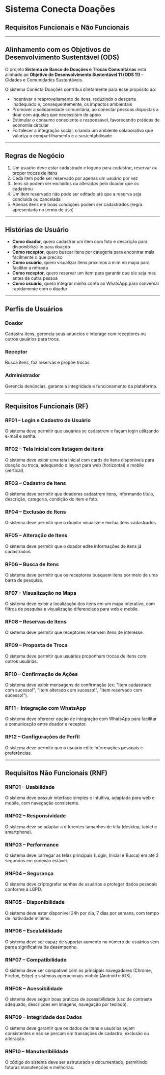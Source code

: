 # Sistema Conecta Doações
## Requisitos Funcionais e Não Funcionais

---

## Alinhamento com os Objetivos de Desenvolvimento Sustentável (ODS)

O projeto **Sistema de Banco de Doações e Trocas Comunitárias** está alinhado ao **Objetivo de Desenvolvimento Sustentável 11 (ODS 11)** – Cidades e Comunidades Sustentáveis.

O sistema Conecta Doações contribui diretamente para esse propósito ao:

- Incentivar o reaproveitamento de itens, reduzindo o descarte inadequado e, consequentemente, os impactos ambientais
- Promover a solidariedade comunitária, ao conectar pessoas dispostas a doar com aquelas que necessitam de apoio
- Estimular o consumo consciente e responsável, favorecendo práticas de economia circular
- Fortalecer a integração social, criando um ambiente colaborativo que valoriza o compartilhamento e a sustentabilidade

---

## Regras de Negócio

1. Um usuário deve estar cadastrado e logado para cadastrar, reservar ou propor trocas de itens
2. Cada item pode ser reservado por apenas um usuário por vez
3. Itens só podem ser excluídos ou alterados pelo doador que os cadastrou
4. Um item reservado não pode ser editado até que a reserva seja concluída ou cancelada
5. Apenas itens em boas condições podem ser cadastrados (regra apresentada no termo de uso)

---

## Histórias de Usuário

- **Como doador**, quero cadastrar um item com foto e descrição para disponibilizá-lo para doação
- **Como receptor**, quero buscar itens por categoria para encontrar mais facilmente o que preciso
- **Como usuário**, quero visualizar itens próximos a mim no mapa para facilitar a retirada
- **Como receptor**, quero reservar um item para garantir que ele seja meu antes de outra pessoa
- **Como usuário**, quero integrar minha conta ao WhatsApp para conversar rapidamente com o doador

---

## Perfis de Usuários

### Doador
Cadastra itens, gerencia seus anúncios e interage com receptores ou outros usuários para troca.

### Receptor  
Busca itens, faz reservas e propõe trocas.

### Administrador
Gerencia denúncias, garante a integridade e funcionamento da plataforma.

---

## Requisitos Funcionais (RF)

### RF01 – Login e Cadastro de Usuário
O sistema deve permitir que usuários se cadastrem e façam login utilizando e-mail e senha.

### RF02 – Tela Inicial com listagem de itens
O sistema deve exibir uma tela inicial com cards de itens disponíveis para doação ou troca, adequando o layout para web (horizontal) e mobile (vertical).

### RF03 – Cadastro de Itens
O sistema deve permitir que doadores cadastrem itens, informando título, descrição, categoria, condição do item e foto.

### RF04 – Exclusão de Itens
O sistema deve permitir que o doador visualize e exclua itens cadastrados.

### RF05 – Alteração de Itens
O sistema deve permitir que o doador edite informações de itens já cadastrados.

### RF06 – Busca de Itens
O sistema deve permitir que os receptores busquem itens por meio de uma barra de pesquisa.

### RF07 – Visualização no Mapa
O sistema deve exibir a localização dos itens em um mapa interativo, com filtros de pesquisa e visualização diferenciada para web e mobile.

### RF08 – Reservas de Itens
O sistema deve permitir que receptores reservem itens de interesse.

### RF09 – Proposta de Troca
O sistema deve permitir que usuários proponham trocas de itens com outros usuários.

### RF10 – Confirmação de Ações
O sistema deve exibir mensagens de confirmação (ex: "Item cadastrado com sucesso!", "Item alterado com sucesso!", "Item reservado com sucesso!").

### RF11 – Integração com WhatsApp
O sistema deve oferecer opção de integração com WhatsApp para facilitar a comunicação entre doador e receptor.

### RF12 – Configurações de Perfil
O sistema deve permitir que o usuário edite informações pessoais e preferências.

---

## Requisitos Não Funcionais (RNF)

### RNF01 – Usabilidade
O sistema deve possuir interface simples e intuitiva, adaptada para web e mobile, com navegação consistente.

### RNF02 – Responsividade
O sistema deve se adaptar a diferentes tamanhos de tela (desktop, tablet e smartphone).

### RNF03 – Performance
O sistema deve carregar as telas principais (Login, Inicial e Busca) em até 3 segundos em conexão estável.

### RNF04 – Segurança
O sistema deve criptografar senhas de usuários e proteger dados pessoais conforme a LGPD.

### RNF05 – Disponibilidade
O sistema deve estar disponível 24h por dia, 7 dias por semana, com tempo de inatividade mínimo.

### RNF06 – Escalabilidade
O sistema deve ser capaz de suportar aumento no número de usuários sem perda significativa de desempenho.

### RNF07 – Compatibilidade
O sistema deve ser compatível com os principais navegadores (Chrome, Firefox, Edge) e sistemas operacionais mobile (Android e iOS).

### RNF08 – Acessibilidade
O sistema deve seguir boas práticas de acessibilidade (uso de contraste adequado, descrições em imagens, navegação por teclado).

### RNF09 – Integridade dos Dados
O sistema deve garantir que os dados de itens e usuários sejam consistentes e não se percam em transações de cadastro, exclusão ou alteração.

### RNF10 – Manutenibilidade
O código do sistema deve ser estruturado e documentado, permitindo futuras manutenções e melhorias.
